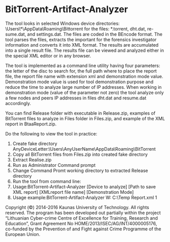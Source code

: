 # BitTorrent-Artifact-Analyzer
The tool looks in selected Windows device directories: \Users\\*\AppData\Roaming\Bittorrent 
for the files: *.torrent, dht.dat, re-sume.dat, and settings.dat. The files are coded in the BEncode format. The tool parses the files, extracts the important for the forensics investigator information and converts it into XML format. The results are accumulated into a single result file. The results file can be viewed and analyzed either in the special XML editor or in any browser.

The tool is implemented as a command line utility having four parameters: the letter of the disc to search for, the full path where to place the report file, the report file name with extension xml and demonstration mode value. Demonstration mode value is used for tool demonstration purpose and reduce the time to analyze large number of IP addresses. When working in demonstration mode (value of the parameter not zero) the tool analyze only a few nodes and peers IP addresses in files dht.dat and resume.dat accordingly.

You can find Release folder with executable in Release.zip, examples of BitTorrent files to analyze in Files folder in Files.zip, and example of the XML report in BtaaReport.zip. 

Do the following to view the tool in practice: 

1. Create fake directory AnyDeviceLetter:\Users\AnyUserName\AppData\Roaming\BitTorrent 
2. Copy all BitTorrent files from Files.zip into created fake directory 
3. Extract Realise.zip 
4. Run as Administrator Command prompt
5. Change Command Promt working directory to extracted Release directory 
6. Run the tool from command line:
7. Usage:BitTorrent-Artifact-Analyzer [Device to analyze] [Path to save XML report] [XMLreport file name] [Demonstration Mode]
8. Usage example:BitTorrent-Artifact-Analyzer W: C:\Temp Report.xml 1

Copyright (©) 2014-2016 Kaunas University of Technology. All rights reserved.
The program has been developed out partially within the project “Lithuanian Cyber-crime Centre of Excellence for Training, Research and Education”, Grant Agreement No HOME/2013/ISEC/AG/INT/4000005176, co-funded by the Prevention of and Fight against Crime Programme of the European Union.
